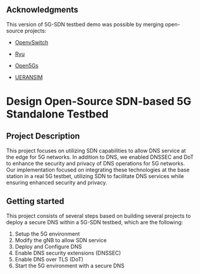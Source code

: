 ## Acknowledgments ##

This version of 5G-SDN testbed demo was possible by merging open-source projects: 

- [OpenvSwitch](https://github.com/openvswitch/ovs "OpenvSwitch")

- [Ryu](https://github.com/faucetsdn/ryu "Ryu")

- [Open5Gs](https://github.com/open5gs/open5gs "Open5Gs")

- [UERANSIM](https://github.com/aligungr/UERANSIM "UERANSIM")




# Design Open-Source SDN-based 5G Standalone Testbed #

## Project Description ##
This project focuses on utilizing SDN capabilities to allow DNS service at the edge for 5G networks. In addition to DNS, we enabled DNSSEC and DoT to enhance the security and privacy of DNS operations for 5G networks. Our implementation focused on integrating these technologies at the base station in a real 5G testbet, utilizing SDN to facilitate DNS services while ensuring enhanced security and privacy.

## Getting started ##
This project consists of several steps based on building several projects to deploy a secure DNS within a 5G-SDN testbed, which are the following: 

1. Setup the 5G environment
2. Modify the gNB to allow SDN service
3. Deploy and Configure DNS  
4. Enable DNS security extensions (DNSSEC)
5. Enable DNS over TLS (DoT)
6. Start the 5G environment with a secure DNS 
